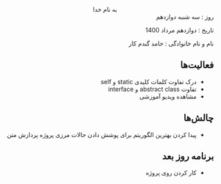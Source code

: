 <div dir="rtl" align="center">
به نام خدا
</div>
<div dir="rtl" align="right">
روز : سه شنبه دوازدهم

تاریخ : دوازدهم مرداد 1400

نام و نام خانوادگی : حامد گندم کار

## فعالیت‌ها
* درک تفاوت کلمات کلیدی static و self
* تفاوت abstract class و interface
* مشاهده ویدیو آموزشی
 
## چالش‌ها
* پیدا کردن بهترین الگوریتم برای پوشش دادن حالات مرزی پروژه پردازش متن
## برنامه روز بعد
* کار کردن روی پروژه
</div>

